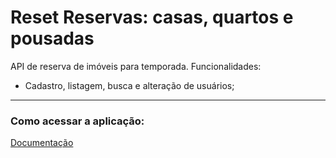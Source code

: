 # Reset Reservas: casas, quartos e pousadas

API de reserva de imóveis para temporada. Funcionalidades:
- Cadastro, listagem, busca e alteração de usuários;

___________________________________________________________
### Como acessar a aplicação:






[Documentação](https://github.com/cwi-reset/edicao-03-level-2/tree/master/TCC)
